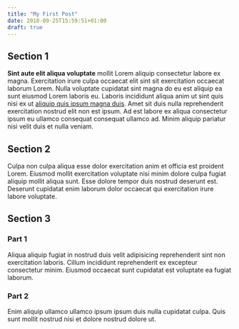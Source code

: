 ```yaml
---
title: "My First Post"
date: 2018-09-25T15:59:51+01:00
draft: true
---
```



## Section 1
**Sint aute elit aliqua voluptate** mollit Lorem aliquip consectetur labore ex magna. Exercitation irure culpa occaecat elit sint sit exercitation occaecat laborum Lorem. Nulla voluptate cupidatat sint magna do eu est aliquip ea sunt eiusmod Lorem laboris eu. Laboris incididunt aliqua anim ut sint quis nisi ex ut [aliquip quis ipsum magna duis](http://www.bbc.co.uk). Amet sit duis nulla reprehenderit exercitation nostrud elit non est ipsum. Ad est labore ex aliqua consectetur ipsum eu ullamco consequat consequat ullamco ad. Minim aliquip pariatur nisi velit duis et nulla veniam.

## Section 2
Culpa non culpa aliqua esse dolor exercitation anim et officia est proident Lorem. Eiusmod mollit exercitation voluptate nisi minim dolore culpa fugiat aliquip mollit aliqua sunt. Esse dolore tempor duis nostrud deserunt est. Deserunt cupidatat enim laborum dolor occaecat qui exercitation irure labore voluptate.

## Section 3

### Part 1
Aliqua aliquip fugiat in nostrud duis velit adipisicing reprehenderit sint non exercitation laboris. Cillum incididunt reprehenderit ex excepteur consectetur minim. Eiusmod occaecat sunt cupidatat est voluptate ea fugiat laborum.

### Part 2
Enim aliquip ullamco ullamco ipsum ipsum duis nulla cupidatat culpa. Quis sunt mollit nostrud nisi et dolore nostrud dolore ut.
